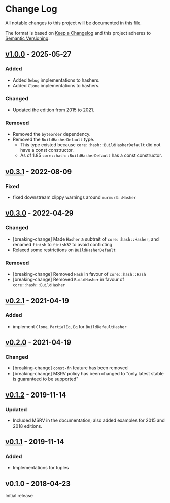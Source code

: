 # Change Log

All notable changes to this project will be documented in this file.

The format is based on [Keep a Changelog](http://keepachangelog.com/)
and this project adheres to [Semantic Versioning](http://semver.org/).

## [v1.0.0] - 2025-05-27

### Added

- Added `Debug` implementations to hashers.
- Added `Clone` implementations to hashers.

### Changed

- Updated the edition from 2015 to 2021.

### Removed

- Removed the `byteorder` dependency.
- Removed the `BuildHasherDefault` type.
  - This type existed because `core::hash::BuildHasherDefault` did not have a const constructor.
  - As of 1.85 `core::hash::BuildHasherDefault` has a const constructor.

## [v0.3.1] - 2022-08-09

### Fixed

- fixed downstream clippy warnings around `murmur3::Hasher`

## [v0.3.0] - 2022-04-29

### Changed

- [breaking-change] Made `Hasher` a subtrait of `core::hash::Hasher`, and
  renamed `finish` to `finish32` to avoid conflicting
- Relaxed some restrictions on `BuildHasherDefault`

### Removed

- [breaking-change] Removed `Hash` in favour of `core::hash::Hash`
- [breaking-change] Removed `BuildHasher` in favour of `core::hash::BuildHasher`

## [v0.2.1] - 2021-04-19

### Added

- implement `Clone`, `PartialEq`, `Eq` for `BuildDefaultHasher`

## [v0.2.0] - 2021-04-19

### Changed

- [breaking-change] `const-fn` feature has been removed
- [breaking-change] MSRV policy has been changed to "only latest stable is guaranteed to be supported"

## [v0.1.2] - 2019-11-14

### Updated

- Included MSRV in the documentation; also added examples for 2015 and 2018
  editions.

## [v0.1.1] - 2019-11-14

### Added

- Implementations for tuples

## v0.1.0 - 2018-04-23

Initial release

[Unreleased]: https://github.com/rust-embedded-community/hash32/compare/v1.0.0...HEAD
[v1.0.0]: https://github.com/rust-embedded-community/hash32/compare/v0.3.1...v1.0.0
[v0.3.1]: https://github.com/rust-embedded-community/hash32/compare/v0.3.0...v0.3.1
[v0.3.0]: https://github.com/rust-embedded-community/hash32/compare/v0.2.1...v0.3.0
[v0.2.1]: https://github.com/rust-embedded-community/hash32/compare/v0.2.0...v0.2.1
[v0.2.0]: https://github.com/rust-embedded-community/hash32/compare/v0.1.2...v0.2.0
[v0.1.2]: https://github.com/rust-embedded-community/hash32/compare/v0.1.1...v0.1.2
[v0.1.1]: https://github.com/rust-embedded-community/hash32/compare/v0.1.0...v0.1.1
